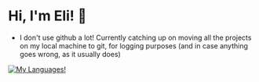 # Hi, I'm Eli! 👋
- I don't use github a lot! Currently catching up on moving all the projects on my local machine to git, for logging purposes (and in case anything goes wrong, as it usually does)
  
[![My Languages!](https://github-readme-stats.vercel.app/api/top-langs/?username=elikennie&layout=compact&theme=dracula)](https://github.com/anuraghazra/github-readme-stats)
